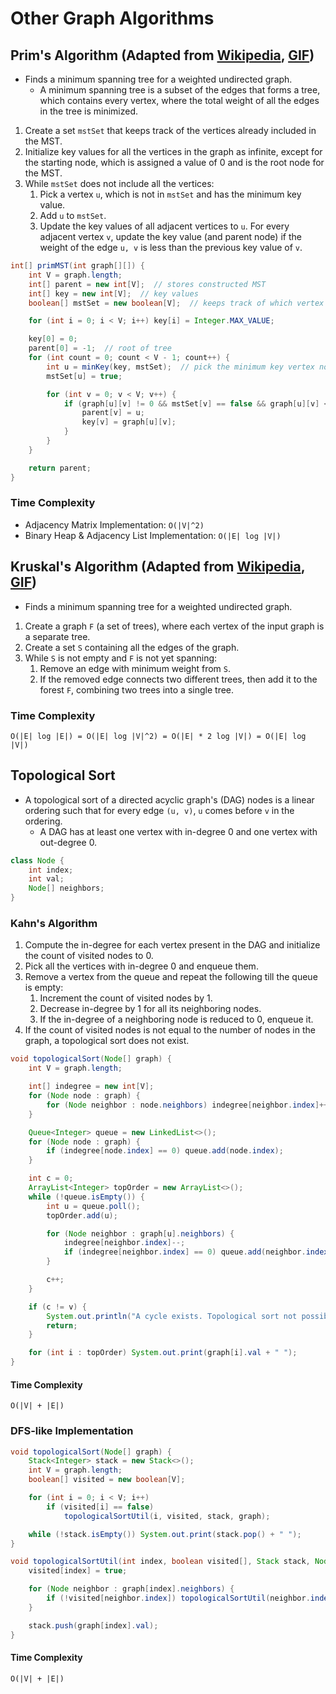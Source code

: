 # Other Graph Algorithms

## Prim's Algorithm (Adapted from [Wikipedia](https://en.wikipedia.org/wiki/Prim%27s_algorithm), [GIF](assets/Prim.gif))

- Finds a minimum spanning tree for a weighted undirected graph.
    - A minimum spanning tree is a subset of the edges that forms a tree, which contains every vertex, where the total weight of all the edges in the tree is minimized.

1. Create a set `mstSet` that keeps track of the vertices already included in the MST.
2. Initialize key values for all the vertices in the graph as infinite, except for the starting node, which is assigned a value of 0 and is the root node for the MST.
4. While `mstSet` does not include all the vertices:
    1. Pick a vertex `u`, which is not in `mstSet` and has the minimum key value.
    2. Add `u` to `mstSet`.
    3. Update the key values of all adjacent vertices to `u`. For every adjacent vertex `v`, update the key value (and parent node) if the weight of the edge `u, v` is less than the previous key value of `v`.

```java
int[] primMST(int graph[][]) {
    int V = graph.length;
    int[] parent = new int[V];  // stores constructed MST
    int[] key = new int[V];  // key values
    boolean[] mstSet = new boolean[V];  // keeps track of which vertex is in MST

    for (int i = 0; i < V; i++) key[i] = Integer.MAX_VALUE;

    key[0] = 0;
    parent[0] = -1;  // root of tree
    for (int count = 0; count < V - 1; count++) {
        int u = minKey(key, mstSet);  // pick the minimum key vertex not in mstSet
        mstSet[u] = true;

        for (int v = 0; v < V; v++) {
            if (graph[u][v] != 0 && mstSet[v] == false && graph[u][v] < key[v]) {
                parent[v] = u;
                key[v] = graph[u][v];
            }
        }
    }

    return parent;
}
```

### Time Complexity

- Adjacency Matrix Implementation: `O(|V|^2)`
- Binary Heap & Adjacency List Implementation: `O(|E| log |V|)`

## Kruskal's Algorithm (Adapted from [Wikipedia](https://en.wikipedia.org/wiki/Kruskal%27s_algorithm), [GIF](assets/Kruskal.gif))

- Finds a minimum spanning tree for a weighted undirected graph.

1. Create a graph `F` (a set of trees), where each vertex of the input graph is a separate tree.
2. Create a set `S` containing all the edges of the graph.
3. While `S` is not empty and `F` is not yet spanning:
    1. Remove an edge with minimum weight from `S`.
    2. If the removed edge connects two different trees, then add it to the forest `F`, combining two trees into a single tree.

### Time Complexity

```
O(|E| log |E|) = O(|E| log |V|^2) = O(|E| * 2 log |V|) = O(|E| log |V|)
```

## Topological Sort

- A topological sort of a directed acyclic graph's (DAG) nodes is a linear ordering such that for every edge `(u, v)`, `u` comes before `v` in the ordering.
    - A DAG has at least one vertex with in-degree 0 and one vertex with out-degree 0.

```java
class Node {
    int index;
    int val;
    Node[] neighbors;
}
```

### Kahn's Algorithm

1. Compute the in-degree for each vertex present in the DAG and initialize the count of visited nodes to 0.
2. Pick all the vertices with in-degree 0 and enqueue them.
3. Remove a vertex from the queue and repeat the following till the queue is empty:
    1. Increment the count of visited nodes by 1.
    2. Decrease in-degree by 1 for all its neighboring nodes.
    3. If the in-degree of a neighboring node is reduced to 0, enqueue it.
4. If the count of visited nodes is not equal to the number of nodes in the graph, a topological sort does not exist.

```java
void topologicalSort(Node[] graph) {
    int V = graph.length;

    int[] indegree = new int[V];
    for (Node node : graph) {
        for (Node neighbor : node.neighbors) indegree[neighbor.index]++;
    }

    Queue<Integer> queue = new LinkedList<>();
    for (Node node : graph) {
        if (indegree[node.index] == 0) queue.add(node.index);
    }

    int c = 0;
    ArrayList<Integer> topOrder = new ArrayList<>();
    while (!queue.isEmpty()) {
        int u = queue.poll();
        topOrder.add(u);

        for (Node neighbor : graph[u].neighbors) {
            indegree[neighbor.index]--;
            if (indegree[neighbor.index] == 0) queue.add(neighbor.index);
        }

        c++;
    }

    if (c != v) {
        System.out.println("A cycle exists. Topological sort not possible.");
        return;
    }

    for (int i : topOrder) System.out.print(graph[i].val + " ");
}
```

#### Time Complexity

```
O(|V| + |E|)
```

### DFS-like Implementation

```java
void topologicalSort(Node[] graph) {
    Stack<Integer> stack = new Stack<>();
    int V = graph.length;
    boolean[] visited = new boolean[V];

    for (int i = 0; i < V; i++)
        if (visited[i] == false)
            topologicalSortUtil(i, visited, stack, graph);

    while (!stack.isEmpty()) System.out.print(stack.pop() + " ");
}

void topologicalSortUtil(int index, boolean visited[], Stack stack, Node[] graph) {
    visited[index] = true;

    for (Node neighbor : graph[index].neighbors) {
        if (!visited[neighbor.index]) topologicalSortUtil(neighbor.index, visited, stack, graph);
    }

    stack.push(graph[index].val);
}
```

#### Time Complexity

```
O(|V| + |E|)
```
